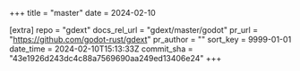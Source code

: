 +++
title = "master"
date = 2024-02-10

[extra]
repo = "gdext"
docs_rel_url = "gdext/master/godot"
pr_url = "https://github.com/godot-rust/gdext"
pr_author = ""
sort_key = 9999-01-01
date_time = 2024-02-10T15:13:33Z
commit_sha = "43e1926d243dc4c88a7569690aa249ed13406e24"
+++


